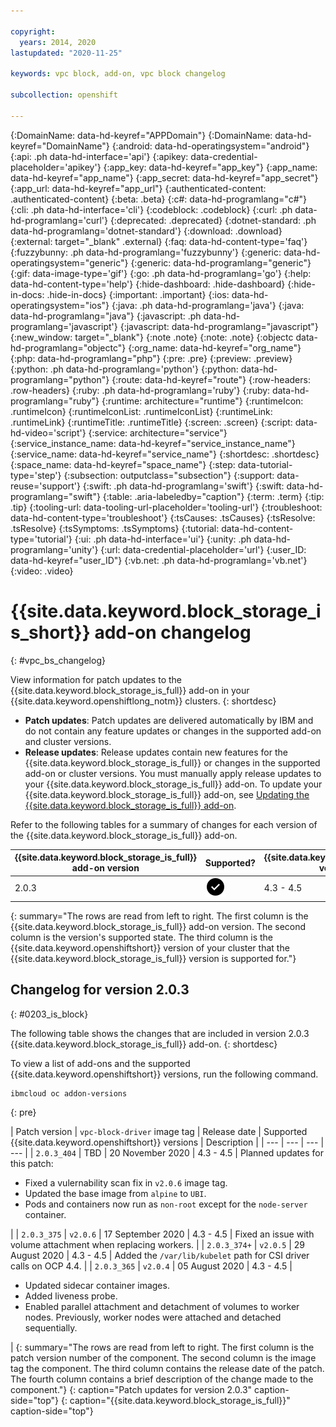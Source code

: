 ```yaml
---

copyright:
  years: 2014, 2020
lastupdated: "2020-11-25"

keywords: vpc block, add-on, vpc block changelog

subcollection: openshift

---
```


{:DomainName: data-hd-keyref="APPDomain"}
{:DomainName: data-hd-keyref="DomainName"}
{:android: data-hd-operatingsystem="android"}
{:api: .ph data-hd-interface='api'}
{:apikey: data-credential-placeholder='apikey'}
{:app_key: data-hd-keyref="app_key"}
{:app_name: data-hd-keyref="app_name"}
{:app_secret: data-hd-keyref="app_secret"}
{:app_url: data-hd-keyref="app_url"}
{:authenticated-content: .authenticated-content}
{:beta: .beta}
{:c#: data-hd-programlang="c#"}
{:cli: .ph data-hd-interface='cli'}
{:codeblock: .codeblock}
{:curl: .ph data-hd-programlang='curl'}
{:deprecated: .deprecated}
{:dotnet-standard: .ph data-hd-programlang='dotnet-standard'}
{:download: .download}
{:external: target="_blank" .external}
{:faq: data-hd-content-type='faq'}
{:fuzzybunny: .ph data-hd-programlang='fuzzybunny'}
{:generic: data-hd-operatingsystem="generic"}
{:generic: data-hd-programlang="generic"}
{:gif: data-image-type='gif'}
{:go: .ph data-hd-programlang='go'}
{:help: data-hd-content-type='help'}
{:hide-dashboard: .hide-dashboard}
{:hide-in-docs: .hide-in-docs}
{:important: .important}
{:ios: data-hd-operatingsystem="ios"}
{:java: .ph data-hd-programlang='java'}
{:java: data-hd-programlang="java"}
{:javascript: .ph data-hd-programlang='javascript'}
{:javascript: data-hd-programlang="javascript"}
{:new_window: target="_blank"}
{:note .note}
{:note: .note}
{:objectc data-hd-programlang="objectc"}
{:org_name: data-hd-keyref="org_name"}
{:php: data-hd-programlang="php"}
{:pre: .pre}
{:preview: .preview}
{:python: .ph data-hd-programlang='python'}
{:python: data-hd-programlang="python"}
{:route: data-hd-keyref="route"}
{:row-headers: .row-headers}
{:ruby: .ph data-hd-programlang='ruby'}
{:ruby: data-hd-programlang="ruby"}
{:runtime: architecture="runtime"}
{:runtimeIcon: .runtimeIcon}
{:runtimeIconList: .runtimeIconList}
{:runtimeLink: .runtimeLink}
{:runtimeTitle: .runtimeTitle}
{:screen: .screen}
{:script: data-hd-video='script'}
{:service: architecture="service"}
{:service_instance_name: data-hd-keyref="service_instance_name"}
{:service_name: data-hd-keyref="service_name"}
{:shortdesc: .shortdesc}
{:space_name: data-hd-keyref="space_name"}
{:step: data-tutorial-type='step'}
{:subsection: outputclass="subsection"}
{:support: data-reuse='support'}
{:swift: .ph data-hd-programlang='swift'}
{:swift: data-hd-programlang="swift"}
{:table: .aria-labeledby="caption"}
{:term: .term}
{:tip: .tip}
{:tooling-url: data-tooling-url-placeholder='tooling-url'}
{:troubleshoot: data-hd-content-type='troubleshoot'}
{:tsCauses: .tsCauses}
{:tsResolve: .tsResolve}
{:tsSymptoms: .tsSymptoms}
{:tutorial: data-hd-content-type='tutorial'}
{:ui: .ph data-hd-interface='ui'}
{:unity: .ph data-hd-programlang='unity'}
{:url: data-credential-placeholder='url'}
{:user_ID: data-hd-keyref="user_ID"}
{:vb.net: .ph data-hd-programlang='vb.net'}
{:video: .video}


# {{site.data.keyword.block_storage_is_short}} add-on changelog
{: #vpc_bs_changelog}

View information for patch updates to the {{site.data.keyword.block_storage_is_full}} add-on in your {{site.data.keyword.openshiftlong_notm}} clusters.
{: shortdesc}

* **Patch updates**: Patch updates are delivered automatically by IBM and do not contain any feature updates or changes in the supported add-on and cluster versions.
* **Release updates**: Release updates contain new features for the {{site.data.keyword.block_storage_is_full}} or changes in the supported add-on or cluster versions. You must manually apply release updates to your {{site.data.keyword.block_storage_is_full}} add-on. To update your {{site.data.keyword.block_storage_is_full}} add-on, see [Updating the {{site.data.keyword.block_storage_is_full}} add-on](/docs/openshift?topic=openshift-vpc-block#vpc-addon-update).

Refer to the following tables for a summary of changes for each version of the {{site.data.keyword.block_storage_is_full}} add-on.

| {{site.data.keyword.block_storage_is_full}} add-on version | Supported? | {{site.data.keyword.openshiftlong_notm}} version support |
| -------------------- | -----------|--------------------------- |
| 2.0.3 | <img src="images/icon-checkmark-confirm.svg" width="32" alt="Supported" style="width:32px;" /> | 4.3 - 4.5 |
{: summary="The rows are read from left to right. The first column is the {{site.data.keyword.block_storage_is_full}} add-on version. The second column is the version's supported state. The third column is the {{site.data.keyword.openshiftshort}} version of your cluster that the {{site.data.keyword.block_storage_is_full}} version is supported for."}

## Changelog for version 2.0.3
{: #0203_is_block}

The following table shows the changes that are included in version 2.0.3 {{site.data.keyword.block_storage_is_full}} add-on.
{: shortdesc}

To view a list of add-ons and the supported {{site.data.keyword.openshiftshort}} versions, run the following command.
```
ibmcloud oc addon-versions
```
{: pre}

| Patch version | `vpc-block-driver` image tag | Release date | Supported {{site.data.keyword.openshiftshort}} versions | Description |
| --- | --- | --- | --- |
| `2.0.3_404` | TBD | 20 November 2020 | 4.3 - 4.5 | Planned updates for this patch:<ul><li>Fixed a vulernability scan fix in `v2.0.6` image tag.</li><li>Updated the base image from `alpine` to `UBI`.</li><li>Pods and containers now run as `non-root` except for the `node-server` container.</li></ul> |
| `2.0.3_375` | `v2.0.6` | 17 September 2020 | 4.3 - 4.5 | Fixed an issue with volume attachment when replacing workers. |
| `2.0.3_374+` | `v2.0.5` | 29 August 2020 | 4.3 - 4.5 | Added the `/var/lib/kubelet` path for CSI driver calls on OCP 4.4. |
| `2.0.3_365` | `v2.0.4` | 05 August 2020 | 4.3 - 4.5 | <ul><li>Updated sidecar container images.</li><li>Added liveness probe.</li><li>Enabled parallel attachment and detachment of volumes to worker nodes. Previously, worker nodes were attached and detached sequentially.</li></ul> |
{: summary="The rows are read from left to right. The first column is the patch version number of the component. The second column is the image tag the component. The third column contains the release date of the patch. The fourth column contains a brief description of the change made to the component."}
{: caption="Patch updates for version 2.0.3" caption-side="top"}
{: caption="{{site.data.keyword.block_storage_is_full}}" caption-side="top"}